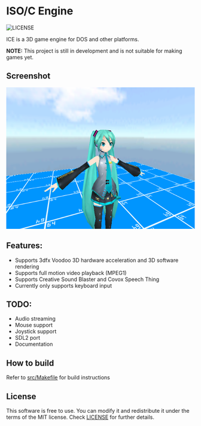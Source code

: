 # ISO/C Engine
![LICENSE](https://img.shields.io/badge/LICENSE-MIT-green.svg)

ICE is a 3D game engine for DOS and other platforms.

**NOTE:** This project is still in development and is not suitable for making games yet.

## Screenshot

<img src="/screenshots/world.png?raw=true">

## Features:
- Supports 3dfx Voodoo 3D hardware acceleration and 3D software rendering
- Supports full motion video playback (MPEG1)
- Supports Creative Sound Blaster and Covox Speech Thing
- Currently only supports keyboard input

## TODO:
- Audio streaming
- Mouse support
- Joystick support
- SDL2 port
- Documentation

## How to build
Refer to [src/Makefile](src/Makefile) for build instructions

## License
This software is free to use. You can modify it and redistribute it under the terms of the 
MIT license. Check [LICENSE](LICENSE) for further details.
